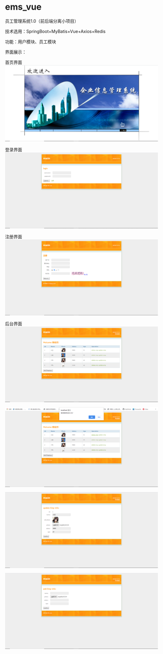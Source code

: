 # ems_vue

员工管理系统1.0（前后端分离小项目）

技术选用：SpringBoot+MyBatis+Vue+Axios+Redis

功能：用户模块、员工模块

界面展示：

  首页界面
![image](https://github.com/TomfuckTom/ems_vue/blob/master/display/1.png)
  
  登录界面
![image](https://github.com/TomfuckTom/ems_vue/blob/master/display/2.png)

  注册界面
![image](https://github.com/TomfuckTom/ems_vue/blob/master/display/3.png)

  后台界面
![image](https://github.com/TomfuckTom/ems_vue/blob/master/display/4.png)

![image](https://github.com/TomfuckTom/ems_vue/blob/master/display/5.png)

![image](https://github.com/TomfuckTom/ems_vue/blob/master/display/6.png)

![image](https://github.com/TomfuckTom/ems_vue/blob/master/display/7.png)
